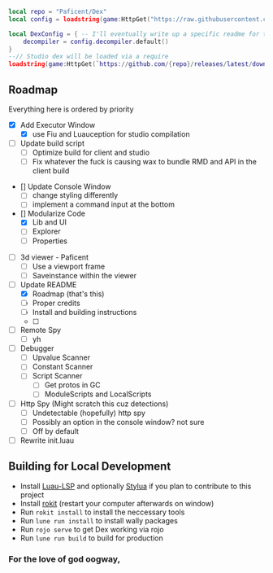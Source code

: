 ```lua
local repo = "Paficent/Dex"
local config = loadstring(game:HttpGet("https://raw.githubusercontent.com/%s/main/src/config.luau":format(repo)))(1)

local DexConfig = { -- I'll eventually write up a specific readme for the config format
    decompiler = config.decompiler.default()
}
--// Studio dex will be loaded via a require
loadstring(game:HttpGet(`https://github.com/{repo}/releases/latest/download/Dex.luau`))(DexConfig)
```


## Roadmap
Everything here is ordered by priority

- [x] Add Executor Window
    - [x] use Fiu and Luauception for studio compilation
- [ ] Update build script
    - [ ] Optimize build for client and studio
    - [ ] Fix whatever the fuck is causing wax to bundle RMD and API in the client build
- [] Update Console Window
    - [ ] change styling differently
    - [ ] implement a command input at the bottom
- [] Modularize Code
    - [x] Lib and UI
    - [ ] Explorer
    - [ ] Properties
- [ ] 3d viewer - Paficent
    - [ ] Use a viewport frame
    - [ ] Saveinstance within the viewer    
- [ ] Update README
    - [x] Roadmap (that's this)
    - [ ] Proper credits
    - [ ] Install and building instructions
    - [ ]
- [ ] Remote Spy
    - [ ] yh
- [ ] Debugger
    - [ ] Upvalue Scanner
    - [ ] Constant Scanner
    - [ ] Script Scanner
        - [ ] Get protos in GC
        - [ ] ModuleScripts and LocalScripts
- [ ] Http Spy (Might scratch this cuz detections)
    - [ ] Undetectable (hopefully) http spy
    - [ ] Possibly an option in the console window? not sure
    - [ ] Off by default
- [ ] Rewrite init.luau

## Building for Local Development
- Install [Luau-LSP](https://github.com/JohnnyMorganz/luau-lsp) and optionally [Stylua](https://marketplace.visualstudio.com/items?itemName=JohnnyMorganz.stylua) if you plan to contribute to this project
- Install [rokit](https://github.com/rojo-rbx/rokit/releases/latest) (restart your computer afterwards on window)
- Run `rokit install` to install the neccessary tools
- Run `lune run install` to install wally packages
- Run `rojo serve` to get Dex working via rojo
- Run `lune run build` to build for production



### For the love of god oogway, 